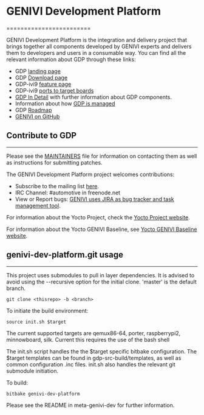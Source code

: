 # GENIVI Development Platform
========================

GENIVI Development Platform is the integration and delivery project that brings together all components developed by GENIVI experts and delivers them to developers and users in a consumable way. You can find all the relevant information about GDP through these links:
* GDP [landing page](https://projects.genivi.org/gdp)
* GDP [Download page](https://projetcs.genivi.org/gdp/download)
* GDP-ivi9 [feature page](https://projects.genivi.org/gdp/gdp9)
* GDP-ivi9 [ports to target boards](https://at.projects.genivi.org/wiki/display/GDP/GDP+target+boards%2C+virtualization+and+peripherals)
* [GDP In Detail](https://at.projects.genivi.org/wiki/pages/viewpage.action?pageId=11567879) with further information about GDP components.
* Information about how [GDP is managed](https://at.projects.genivi.org/wiki/display/GDP/GENIVI+Development+Platform+management)
* GDP [Roadmap](https://projects.genivi.org/gdp/roadmap)
* [GENIVI on GitHub](https://www.github.com/GENIVI)

## Contribute to GDP
----------------------------

Please see the  [MAINTAINERS](https://github.com/genivi/meta-genivi-dev/blob/master/MAINTAINERS) file for information on contacting them as well as instructions for submitting patches.

The GENIVI Development Platform project welcomes contributions:
* Subscribe to the mailing list [here](https://lists.genivi.org/mailman/listinfo/genivi-projects).
* IRC Channel: #automotive in freenode.net
* View or Report bugs: [GENIVI uses JIRA as bug tracker and task management tool](https://at.projects.genivi.org/jira/projects/GDP/issues).

For information about the Yocto Project, check the [Yocto Project website](https://www.yoctoproject.org).  

For information about the Yocto GENIVI Baseline, see [Yocto GENIVI Baseline website](http://projects.genivi.org/GENIVI_Baselines/meta-ivi).

## genivi-dev-platform.git usage
------------------------------------

This project uses submodules to pull in layer dependencies.
It is advised to avoid using the --recursive option for the
initial clone. 'master' is the default branch.
```
git clone <thisrepo> -b <branch>
```
To initiate the build environment:
```
source init.sh $target
```
The current supported targets are qemux86-64, porter, raspberrypi2, minnowboard, silk.
Current this requires the use of the bash shell

The init.sh script handles the the $target specific bitbake configuration.
The $target templates can be found in gdp-src-build/templates, as well as common
configuration .inc files. init.sh also handles the relevant git submodule
initiation.

To build:
```
bitbake genivi-dev-platform
```

Please see the README in meta-genivi-dev for further information.

